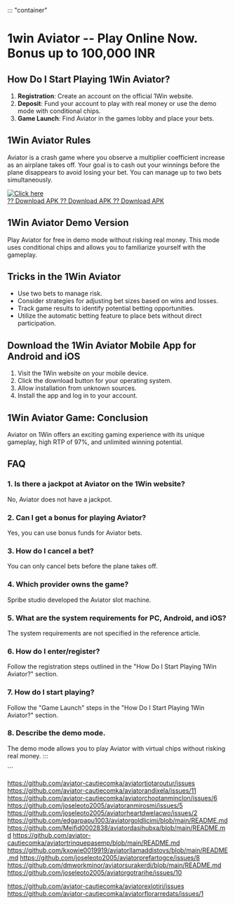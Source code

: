 ::: \"container\"
# 1win Aviator -- Play Online Now. Bonus up to 100,000 INR

## How Do I Start Playing 1Win Aviator?

1.  **Registration**: Create an account on the official 1Win website.
2.  **Deposit**: Fund your account to play with real money or use the
    demo mode with conditional chips.
3.  **Game Launch**: Find Aviator in the games lobby and place your
    bets.

## 1Win Aviator Rules

Aviator is a crash game where you observe a multiplier coefficient
increase as an airplane takes off. Your goal is to cash out your
winnings before the plane disappears to avoid losing your bet. You can
manage up to two bets simultaneously.

[![Click
here](https://readscoops.com/wp-content/uploads/2023/03/Readscoop-aviator-1-1.jpg)](https://traff.sbs/deff)\
[?? Download APK ?? Download APK ?? Download
APK](https://traff.sbs/deff)

## 1Win Aviator Demo Version

Play Aviator for free in demo mode without risking real money. This mode
uses conditional chips and allows you to familiarize yourself with the
gameplay.

## Tricks in the 1Win Aviator

-   Use two bets to manage risk.
-   Consider strategies for adjusting bet sizes based on wins and
    losses.
-   Track game results to identify potential betting opportunities.
-   Utilize the automatic betting feature to place bets without direct
    participation.

## Download the 1Win Aviator Mobile App for Android and iOS

1.  Visit the 1Win website on your mobile device.
2.  Click the download button for your operating system.
3.  Allow installation from unknown sources.
4.  Install the app and log in to your account.

## 1Win Aviator Game: Conclusion

Aviator on 1Win offers an exciting gaming experience with its unique
gameplay, high RTP of 97%, and unlimited winning potential.

## FAQ

### 1. Is there a jackpot at Aviator on the 1Win website?

No, Aviator does not have a jackpot.

### 2. Can I get a bonus for playing Aviator?

Yes, you can use bonus funds for Aviator bets.

### 3. How do I cancel a bet?

You can only cancel bets before the plane takes off.

### 4. Which provider owns the game?

Spribe studio developed the Aviator slot machine.

### 5. What are the system requirements for PC, Android, and iOS?

The system requirements are not specified in the reference article.

### 6. How do I enter/register?

Follow the registration steps outlined in the "How Do I Start Playing
1Win Aviator?" section.

### 7. How do I start playing?

Follow the "Game Launch" steps in the "How Do I Start Playing
1Win Aviator?" section.

### 8. Describe the demo mode.

The demo mode allows you to play Aviator with virtual chips without
risking real money.
:::

\`\`\`

https://github.com/aviator-cautiecomka/aviatortiotaroutur/issues
https://github.com/aviator-cautiecomka/aviatorandixela/issues/11
https://github.com/aviator-cautiecomka/aviatorchootanminclon/issues/6
https://github.com/joseleoto2005/aviatoranmirosmi/issues/5
https://github.com/joseleoto2005/aviatorheartdwelacwo/issues/2
https://github.com/edgarpapu1003/aviatorgoldlicimi/blob/main/README.md
https://github.com/Meifid0002838/aviatordasihubxa/blob/main/README.md
https://github.com/aviator-cautiecomka/aviatortrinquepasemp/blob/main/README.md
https://github.com/kxowie0019919/aviatorllamaddistovs/blob/main/README.md
https://github.com/joseleoto2005/aviatorprefartogce/issues/8
https://github.com/dmworkminor/aviatorsurakerdi/blob/main/README.md
https://github.com/joseleoto2005/aviatorgotrarihe/issues/10

https://github.com/aviator-cautiecomka/aviatorexlotiri/issues
https://github.com/aviator-cautiecomka/aviatorflorarredats/issues/1
